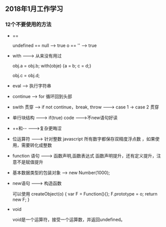 ## 2018年1月工作学习

### 12个不要使用的方法

* == 

    undefined == null --> true
    o == '' --> true

 * with ---> 从来没有用过

    obj.a = obj.b;   with(obje) {a = b; c = d;}

    obj.c = obj.d; 

 * eval --> 执行字符串

 * continue --> for 循环回到头部

 * swith 贯穿 --> if not continue，break, throw ---> case 1 -> case 2 贯穿

 * 单行块结构 ---> if(true) code --->不new语句好读

 * ++和-- --->复杂更晦涩

 * 位运算符 ---> 针对整数
    javascript 所有数字都保存双精度浮点数 ，如果使用，需要转化成整数

* function 语句 ---> 函数声明,函数表达式
    函数声明提升，还有定义提升，注意不是赋值提升

* 基本数据类型的包装对象 --> new  Number(1000);

* new语句 ---> 构造函数

    可以使用 createObject(o) {
        var F = Function(){};
        F.prototype = o;
        return new F;
    }

 * void 

    void是一个运算符，接受一个运算数，并返回undefined。